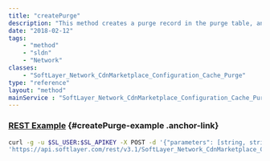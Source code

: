 ```yaml
---
title: "createPurge"
description: "This method creates a purge record in the purge table, and also initiates the create purge call. "
date: "2018-02-12"
tags:
    - "method"
    - "sldn"
    - "Network"
classes:
    - "SoftLayer_Network_CdnMarketplace_Configuration_Cache_Purge"
type: "reference"
layout: "method"
mainService : "SoftLayer_Network_CdnMarketplace_Configuration_Cache_Purge"
---
```


### [REST Example](#createPurge-example) <a href="/article/rest/"><i class="fas fa-question"></i></a> {#createPurge-example .anchor-link} 
```bash
curl -g -u $SL_USER:$SL_APIKEY -X POST -d '{"parameters": [string, string]}' \
'https://api.softlayer.com/rest/v3.1/SoftLayer_Network_CdnMarketplace_Configuration_Cache_Purge/createPurge'
```
